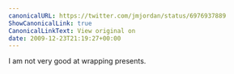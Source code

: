 ```yaml
---
canonicalURL: https://twitter.com/jmjordan/status/6976937889
ShowCanonicalLink: true
CanonicalLinkText: View original on
date: 2009-12-23T21:19:27+00:00
---
```

I am not very good at wrapping presents.
